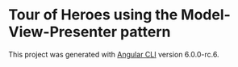 # Tour of Heroes using the Model-View-Presenter pattern

This project was generated with [Angular CLI](https://github.com/angular/angular-cli) version 6.0.0-rc.6.
